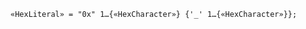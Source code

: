 <!-- This file is generated automatically by infrastructure scripts. Please don't edit by hand. -->

```{ .ebnf .slang-ebnf #HexLiteral }
«HexLiteral» = "0x" 1…{«HexCharacter»} {'_' 1…{«HexCharacter»}};
```
